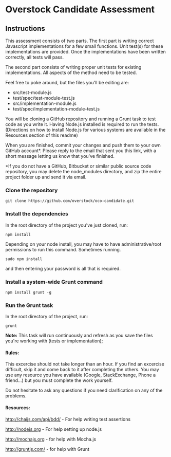 # Overstock Candidate Assessment

## Instructions

This assessment consists of two parts. The first part is writing correct Javascript implementations for a few small functions. Unit test(s) for these implementations are provided. Once the implementations have been written correctly, all tests will pass.

The second part consists of writing proper unit tests for existing implementations. All aspects of the method need to be tested.

Feel free to poke around, but the files you'll be editing are:

* src/test-module.js
* test/spec/test-module-test.js
* src/implementation-module.js
* test/spec/implementation-module-test.js

You will be cloning a GitHub repository and running a Grunt task to test code as you write it. Having Node.js installed is required to run the tests. (Directions on how to install Node.js for various systems are available in the Resources section of this readme)

When you are finished, commit your changes and push them to your own GitHub account\*. Please reply to the email that sent you this link, with a short message letting us know that you've finished.

\*If you do not have a GitHub, Bitbucket or similar public source code repository, you may delete the node\_modules directory, and zip the entire project folder up and send it via email.

### Clone the repository
    git clone https://github.com/overstock/oco-candidate.git

### Install the dependencies
In the root directory of the project you've just cloned, run:

    npm install

Depending on your node install, you may have to have administrative/root permissions to run this command. Sometimes running.

    sudo npm install

and then entering your password is all that is required.

### Install a system-wide Grunt command
    npm install grunt -g

### Run the Grunt task
In the root directory of the project, run:

    grunt

**Note:** This task will run continuously and refresh as you save the files you're working with (tests or implementation);

#### Rules:
This excercise should not take longer than an hour. If you find an excercise difficult, skip it and come back to it after completing the others. You may use any resource you have available (Google, StackExchange, Phone a friend...) but you must complete the work yourself.

Do not hesitate to ask any questions if you need clarification on any of the problems.

#### Resources:
<http://chaijs.com/api/bdd/> - For help writing test assertions

<http://nodejs.org> - For help setting up node.js

<http://mochajs.org> - for help with Mocha.js

<http://gruntjs.com/> - for help with Grunt
